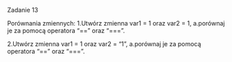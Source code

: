 Zadanie 13

Porównania zmiennych:
1.Utwórz zmienna var1 = 1 oraz var2 = 1,
a.porównaj je za pomocą operatora “==” oraz “===”.

2.Utwórz zmienna var1 = 1 oraz var2 = “1”,
a.porównaj je za pomocą operatora “==” oraz “===”.
